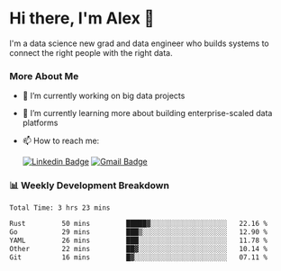 # Hi there, I'm Alex  👋

I'm a data science new grad and data engineer who builds systems to connect the right people with the right data. 

### More About Me

- 🔭 I’m currently working on big data projects
- 🌱 I’m currently learning more about building enterprise-scaled data platforms
- 📫 How to reach me:

  [![Linkedin Badge](https://img.shields.io/badge/LinkedIn-0077B5?style=for-the-badge&logo=linkedin&logoColor=white)](https://www.linkedin.com/in/itsalexchen) [![Gmail Badge](https://img.shields.io/badge/Gmail-D14836?style=for-the-badge&logo=gmail&logoColor=white)](mailto:itsalexchen@gmail.com)




### 📊 Weekly Development Breakdown
<!--START_SECTION:waka-->

```txt
Total Time: 3 hrs 23 mins

Rust         50 mins         █████▓░░░░░░░░░░░░░░░░░░░   22.16 %
Go           29 mins         ███▒░░░░░░░░░░░░░░░░░░░░░   12.90 %
YAML         26 mins         ███░░░░░░░░░░░░░░░░░░░░░░   11.78 %
Other        22 mins         ██▓░░░░░░░░░░░░░░░░░░░░░░   10.14 %
Git          16 mins         █▓░░░░░░░░░░░░░░░░░░░░░░░   07.11 %
```

<!--END_SECTION:waka-->
